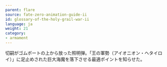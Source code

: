 ```yaml
---
parent: flare
source: fate-zero-animation-guide-ii
id: glossary-of-the-holy-grail-war-ii
language: ja
weight: 21
category:
- armament
---
```


切嗣がゴムボートの上から放った照明弾。「王の軍勢（アイオニオン・ヘタイロイ）」に足止めされた巨大海魔を落下させる最適ポイントを知らせた。
